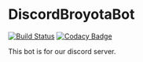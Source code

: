 # DiscordBroyotaBot

[![Build Status](https://dev.azure.com/tygore587/DiscordBroyotaBot/_apis/build/status/tygore587.DiscordBroyotaBot?branchName=main)](https://dev.azure.com/tygore587/DiscordBroyotaBot/_build/latest?definitionId=3&branchName=main)
[![Codacy Badge](https://api.codacy.com/project/badge/Grade/d56ae952be6c417a90caa0bb2e1155da)](https://app.codacy.com/gh/tygore587/DiscordBroyotaBot?utm_source=github.com&utm_medium=referral&utm_content=tygore587/DiscordBroyotaBot&utm_campaign=Badge_Grade_Settings)

This bot is for our discord server.